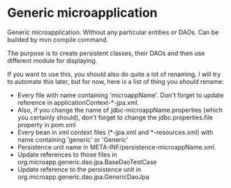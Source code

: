 # Generic microapplication
Generic microapplication. Without any particular entities or DAOs. Can be builded by mvn compile command.

The purpose is to create persistent classes, their DAOs and then use different module for displaying.

If you want to use this, you should also do quite a lot of renaming. I will try to automate this later, but for now, here
is a list of thing you _should_ rename:

* Every file with name containing 'microappName'. Don't forget to update reference in applicationContext-*-jpa.xml. 
* Also, if you change the name of jdbc-microappName.properties (which you certainly should), don't forget to change the jdbc.properties.file property in pom.xml
* Every bean in xml context files (*-jpa.xml and *-resources.xml) with name containing 'generic' or 'Generic'
* Persistence unit name in META-INF/persistence-microappName.xml. 
* Update references to those files in org.microapp.generic.dao.jpa.BaseDaoTestCase 
* Update reference to the persistence unit in org.microapp.generic.dao.jpa.GenericDaoJpa
